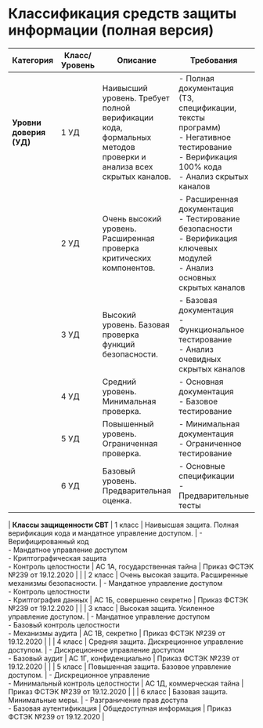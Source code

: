 # Классификация средств защиты информации (полная версия)

| Категория | Класс/Уровень | Описание | Требования | Применение | Нормативный документ |
|-----------|---------------|----------|------------|------------|---------------------|
| **Уровни доверия (УД)** | 1 УД | Наивысший уровень. Требует полной верификации кода, формальных методов проверки и анализа всех скрытых каналов. | - Полная документация (ТЗ, спецификации, тексты программ)<br>- Негативное тестирование<br>- Верификация 100% кода<br>- Анализ скрытых каналов | АС класса 1А, КИИ 1 категории | Приказ ФСТЭК №239 от 19.12.2020 |
|  | 2 УД | Очень высокий уровень. Расширенная проверка критических компонентов. | - Расширенная документация<br>- Тестирование безопасности<br>- Верификация ключевых модулей<br>- Анализ основных скрытых каналов | АС класса 1Б, КИИ 2 категории | Приказ ФСТЭК №239 от 19.12.2020 |
|  | 3 УД | Высокий уровень. Базовая проверка функций безопасности. | - Базовая документация<br>- Функциональное тестирование<br>- Анализ очевидных скрытых каналов | АС класса 1В | Приказ ФСТЭК №239 от 19.12.2020 |
|  | 4 УД | Средний уровень. Минимальная проверка. | - Основная документация<br>- Базовое тестирование | АС класса 1Г | Приказ ФСТЭК №239 от 19.12.2020 |
|  | 5 УД | Повышенный уровень. Ограниченная проверка. | - Минимальная документация<br>- Ограниченное тестирование | АС класса 1Д | Приказ ФСТЭК №239 от 19.12.2020 |
|  | 6 УД | Базовый уровень. Предварительная оценка. | - Основные спецификации<br>- Предварительные тесты | Для общедоступной информации | Приказ ФСТЭК №239 от 19.12.2020 |

| **Классы защищенности СВТ** | 1 класс | Наивысшая защита. Полная верификация кода и мандатное управление доступом. | - Верифицированный код<br>- Мандатное управление доступом<br>- Криптографическая защита<br>- Контроль целостности | АС 1А, государственная тайна | Приказ ФСТЭК №239 от 19.12.2020 |
|  | 2 класс | Очень высокая защита. Расширенные механизмы безопасности. | - Мандатное управление доступом<br>- Контроль целостности<br>- Криптография данных | АС 1Б, совершенно секретно | Приказ ФСТЭК №239 от 19.12.2020 |
|  | 3 класс | Высокая защита. Усиленное управление доступом. | - Мандатное управление доступом<br>- Базовый контроль целостности<br>- Механизмы аудита | АС 1В, секретно | Приказ ФСТЭК №239 от 19.12.2020 |
|  | 4 класс | Средняя защита. Дискреционное управление доступом. | - Дискреционное управление доступом<br>- Базовый аудит | АС 1Г, конфиденциально | Приказ ФСТЭК №239 от 19.12.2020 |
|  | 5 класс | Повышенная защита. Базовое управление доступом. | - Дискреционное управление<br>- Минимальный контроль целостности | АС 1Д, коммерческая тайна | Приказ ФСТЭК №239 от 19.12.2020 |
|  | 6 класс | Базовая защита. Минимальные меры. | - Разграничение прав доступа<br>- Базовая аутентификация | Общедоступная информация | Приказ ФСТЭК №239 от 19.12.2020 |
